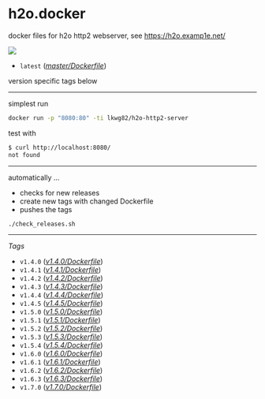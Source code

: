 # h2o.docker
docker files for h2o http2 webserver, see https://h2o.examp1e.net/

[![](https://badge.imagelayers.io/lkwg82/h2o-http2-server:latest.svg)](https://imagelayers.io/?images=lkwg82/h2o-http2-server:latest 'Get your own badge on imagelayers.io')

- ```latest``` (*[master/Dockerfile](https://github.com/lkwg82/h2o.docker/blob/master/Dockerfile)*)

version specific tags below

---

simplest run
```bash
docker run -p "8080:80" -ti lkwg82/h2o-http2-server
```
test with 
```bash
$ curl http://localhost:8080/
not found
```

---

automatically ...

 - checks for new releases 
 - create new tags with changed Dockerfile
 - pushes the tags
 
```bash
./check_releases.sh
```
---

*Tags*

- ```v1.4.0``` (*[v1.4.0/Dockerfile](https://github.com/lkwg82/h2o.docker/blob/v1.4.0/Dockerfile)*)
- ```v1.4.1``` (*[v1.4.1/Dockerfile](https://github.com/lkwg82/h2o.docker/blob/v1.4.1/Dockerfile)*)
- ```v1.4.2``` (*[v1.4.2/Dockerfile](https://github.com/lkwg82/h2o.docker/blob/v1.4.2/Dockerfile)*)
- ```v1.4.3``` (*[v1.4.3/Dockerfile](https://github.com/lkwg82/h2o.docker/blob/v1.4.3/Dockerfile)*)
- ```v1.4.4``` (*[v1.4.4/Dockerfile](https://github.com/lkwg82/h2o.docker/blob/v1.4.4/Dockerfile)*)
- ```v1.4.5``` (*[v1.4.5/Dockerfile](https://github.com/lkwg82/h2o.docker/blob/v1.4.5/Dockerfile)*)
- ```v1.5.0``` (*[v1.5.0/Dockerfile](https://github.com/lkwg82/h2o.docker/blob/v1.5.0/Dockerfile)*)
- ```v1.5.1``` (*[v1.5.1/Dockerfile](https://github.com/lkwg82/h2o.docker/blob/v1.5.1/Dockerfile)*)
- ```v1.5.2``` (*[v1.5.2/Dockerfile](https://github.com/lkwg82/h2o.docker/blob/v1.5.2/Dockerfile)*)
- ```v1.5.3``` (*[v1.5.3/Dockerfile](https://github.com/lkwg82/h2o.docker/blob/v1.5.3/Dockerfile)*)
- ```v1.5.4``` (*[v1.5.4/Dockerfile](https://github.com/lkwg82/h2o.docker/blob/v1.5.4/Dockerfile)*)
- ```v1.6.0``` (*[v1.6.0/Dockerfile](https://github.com/lkwg82/h2o.docker/blob/v1.6.0/Dockerfile)*)
- ```v1.6.1``` (*[v1.6.1/Dockerfile](https://github.com/lkwg82/h2o.docker/blob/v1.6.1/Dockerfile)*)
- ```v1.6.2``` (*[v1.6.2/Dockerfile](https://github.com/lkwg82/h2o.docker/blob/v1.6.2/Dockerfile)*)
- ```v1.6.3``` (*[v1.6.3/Dockerfile](https://github.com/lkwg82/h2o.docker/blob/v1.6.3/Dockerfile)*)
- ```v1.7.0``` (*[v1.7.0/Dockerfile](https://github.com/lkwg82/h2o.docker/blob/v1.7.0/Dockerfile)*)

